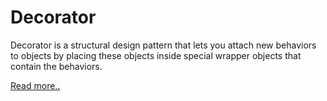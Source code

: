 # Decorator

Decorator is a structural design pattern that lets you attach new behaviors to objects by placing these objects inside special wrapper objects that contain the behaviors.

[Read more..](https://refactoring.guru/design-patterns/decorator)

